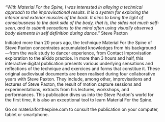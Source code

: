 *“With Material For the Spine, I was interested in alloying a technical approach to the improvisational results. It is a system for exploring the interior and exterior muscles of the back. It aims to bring the light of consciousness to the dark side of the body, that is, the sides not much self-seen, and to submit sensations to the mind often using visually observed body elements in self definition during dance.”* Steve Paxton

Initiated more than 20 years ago, the technique Material For the Spine of Steve Paxton concentrates accumulated knowledges from his background—from the walk study to dancer experience, from Contact Improvisation exploration to the aïkido practice. In more than 3 hours and half, this interactive digital publication presents various underlying sensations and reflections of the technique and exercices and forms that constitue it. These original audiovisual documents are been realised during four collaborative years with Steve Paxton. They include, among other, improvisations and lectures of Steve Paxton, the result of motion capture sessions and experimentations, extracts from his lectures, workshops, and performances. This publication dives us into the Steve Paxton's world for the first time, it is also an exceptional tool to learn Material For the Spine. 

Go on materialforthespine.com to consult the publication on your computer, tablet or smartphone.
